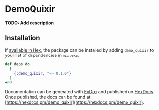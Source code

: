 # DemoQuixir

**TODO: Add description**

## Installation

If [available in Hex](https://hex.pm/docs/publish), the package can be installed
by adding `demo_quixir` to your list of dependencies in `mix.exs`:

```elixir
def deps do
  [
    {:demo_quixir, "~> 0.1.0"}
  ]
end
```

Documentation can be generated with [ExDoc](https://github.com/elixir-lang/ex_doc)
and published on [HexDocs](https://hexdocs.pm). Once published, the docs can
be found at [https://hexdocs.pm/demo_quixir](https://hexdocs.pm/demo_quixir).

